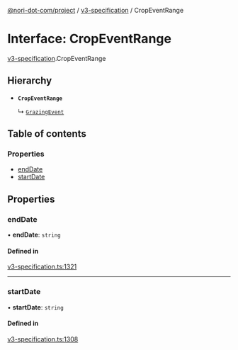 [@nori-dot-com/project](../README.md) / [v3-specification](../modules/v3_specification.md) / CropEventRange

# Interface: CropEventRange

[v3-specification](../modules/v3_specification.md).CropEventRange

## Hierarchy

- **`CropEventRange`**

  ↳ [`GrazingEvent`](v3_specification.GrazingEvent.md)

## Table of contents

### Properties

- [endDate](v3_specification.CropEventRange.md#enddate)
- [startDate](v3_specification.CropEventRange.md#startdate)

## Properties

### endDate

• **endDate**: `string`

#### Defined in

[v3-specification.ts:1321](https://github.com/nori-dot-eco/nori-dot-com/blob/efae8bc/packages/project/src/v3-specification.ts#L1321)

___

### startDate

• **startDate**: `string`

#### Defined in

[v3-specification.ts:1308](https://github.com/nori-dot-eco/nori-dot-com/blob/efae8bc/packages/project/src/v3-specification.ts#L1308)
